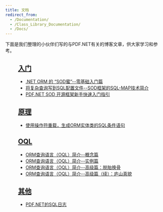 ```yaml
---
title: 文档
redirect_from:
  - /Documentation/
  - /Class_Library_Documentation/
  - /Docs/
---
```


下面是我们整理的小伙伴们写的与PDF.NET有关的博客文章，供大家学习和参考。

<dl class="accordion" data-accordion>
    <dd class="accordion-navigation">
        <a class="panel" href="#getting-started"><h2>入门</h2></a>
        <div id="getting-started" class="content panel active">
            <ul class="disc">
                <li><a href="http://www.cnblogs.com/bluedoctor/p/4306131.html">.NET ORM 的 “SOD蜜”--零基础入门篇</a></li>
                <li><a href="http://www.cnblogs.com/bluedoctor/p/4498066.html">将复杂查询写到SQL配置文件--SOD框架的SQL-MAP技术简介</a></li>
                <li><a href="http://www.cnblogs.com/bluedoctor/p/4290570.html">PDF.NET SOD 开源框架新手快速入门指引</a></li>
            </ul>
        </div>
    </dd>

   <dd class="accordion-navigation">
        <a class="panel" href="#about-mono"><h2>原理</h2></a>
        <div id="about-mono" class="content panel ">
            <ul class="disc">
                <li><a href="http://www.cnblogs.com/bluedoctor/archive/2012/02/27/2369256.html">使用操作符重载，生成ORM实体类的SQL条件语句</a></li>
            </ul>
        </div>
    </dd>

   <dd class="accordion-navigation">
        <a class="panel" href="#tools-and-libraries"><h2>OQL</h2></a>
        <div id="tools-and-libraries" class="content panel ">
            <ul class="disc">
            <li><a href="http://www.cnblogs.com/bluedoctor/archive/2012/10/06/2712699.html">ORM查询语言（OQL）简介--概念篇</a></li>
            <li><a href="http://www.cnblogs.com/bluedoctor/archive/2013/04/01/2992981.html">ORM查询语言（OQL）简介--实例篇</a></li>
            <li><a href="http://www.cnblogs.com/bluedoctor/p/3216755.html">ORM查询语言（OQL）简介--高级篇：脱胎换骨</a></li>
            <li><a href="http://www.cnblogs.com/bluedoctor/p/3225176.html">ORM查询语言（OQL）简介--高级篇（续）：庐山真貌</a></li>
            </ul>
        </div>
    </dd>

   <dd class="accordion-navigation">
        <a class="panel" href="#advanced-topics"><h2>其他</h2></a>
        <div id="advanced-topics" class="content panel ">
            <ul class="disc">
                <li><a href="http://www.cnblogs.com/bluedoctor/archive/2011/05/09/2041215.html">PDF.NET的SQL日志</a></li>
            </ul>
        </div>
    </dd>
</dl>
